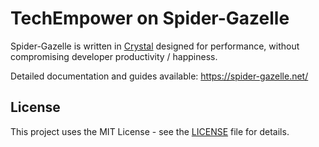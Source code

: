 # TechEmpower on Spider-Gazelle

Spider-Gazelle is written in [Crystal](http://www.crystal-lang.org) designed for performance, without compromising developer productivity / happiness.

Detailed documentation and guides available: https://spider-gazelle.net/

## License

This project uses the MIT License - see the [LICENSE](LICENSE) file for details.
